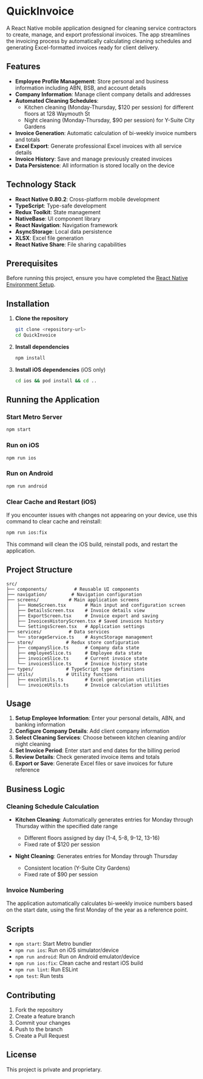# QuickInvoice

A React Native mobile application designed for cleaning service contractors to create, manage, and export professional invoices. The app streamlines the invoicing process by automatically calculating cleaning schedules and generating Excel-formatted invoices ready for client delivery.

## Features

- **Employee Profile Management**: Store personal and business information including ABN, BSB, and account details
- **Company Information**: Manage client company details and addresses
- **Automated Cleaning Schedules**: 
  - Kitchen cleaning (Monday-Thursday, $120 per session) for different floors at 128 Waymouth St
  - Night cleaning (Monday-Thursday, $90 per session) for Y-Suite City Gardens
- **Invoice Generation**: Automatic calculation of bi-weekly invoice numbers and totals
- **Excel Export**: Generate professional Excel invoices with all service details
- **Invoice History**: Save and manage previously created invoices
- **Data Persistence**: All information is stored locally on the device

## Technology Stack

- **React Native 0.80.2**: Cross-platform mobile development
- **TypeScript**: Type-safe development
- **Redux Toolkit**: State management
- **NativeBase**: UI component library
- **React Navigation**: Navigation framework
- **AsyncStorage**: Local data persistence
- **XLSX**: Excel file generation
- **React Native Share**: File sharing capabilities

## Prerequisites

Before running this project, ensure you have completed the [React Native Environment Setup](https://reactnative.dev/docs/set-up-your-environment).

## Installation

1. **Clone the repository**
   ```bash
   git clone <repository-url>
   cd QuickInvoice
   ```

2. **Install dependencies**
   ```bash
   npm install
   ```

3. **Install iOS dependencies** (iOS only)
   ```bash
   cd ios && pod install && cd ..
   ```

## Running the Application

### Start Metro Server

```bash
npm start
```

### Run on iOS

```bash
npm run ios
```

### Run on Android

```bash
npm run android
```

### Clear Cache and Restart (iOS)

If you encounter issues with changes not appearing on your device, use this command to clear cache and reinstall:

```bash
npm run ios:fix
```

This command will clean the iOS build, reinstall pods, and restart the application.

## Project Structure

```
src/
├── components/          # Reusable UI components
├── navigation/         # Navigation configuration
├── screens/           # Main application screens
│   ├── HomeScreen.tsx       # Main input and configuration screen
│   ├── DetailsScreen.tsx    # Invoice details view
│   ├── ExportScreen.tsx     # Invoice export and saving
│   ├── InvoicesHistoryScreen.tsx # Saved invoices history
│   └── SettingsScreen.tsx   # Application settings
├── services/          # Data services
│   └── storageService.ts    # AsyncStorage management
├── store/            # Redux store configuration
│   ├── companySlice.ts      # Company data state
│   ├── employeeSlice.ts     # Employee data state
│   ├── invoiceSlice.ts      # Current invoice state
│   └── invoicesSlice.ts     # Invoice history state
├── types/            # TypeScript type definitions
├── utils/            # Utility functions
│   ├── excelUtils.ts        # Excel generation utilities
│   └── invoiceUtils.ts      # Invoice calculation utilities
```

## Usage

1. **Setup Employee Information**: Enter your personal details, ABN, and banking information
2. **Configure Company Details**: Add client company information
3. **Select Cleaning Services**: Choose between kitchen cleaning and/or night cleaning
4. **Set Invoice Period**: Enter start and end dates for the billing period
5. **Review Details**: Check generated invoice items and totals
6. **Export or Save**: Generate Excel files or save invoices for future reference

## Business Logic

### Cleaning Schedule Calculation

- **Kitchen Cleaning**: Automatically generates entries for Monday through Thursday within the specified date range
  - Different floors assigned by day (1-4, 5-8, 9-12, 13-16)
  - Fixed rate of $120 per session
  
- **Night Cleaning**: Generates entries for Monday through Thursday
  - Consistent location (Y-Suite City Gardens)
  - Fixed rate of $90 per session

### Invoice Numbering

The application automatically calculates bi-weekly invoice numbers based on the start date, using the first Monday of the year as a reference point.

## Scripts

- `npm start`: Start Metro bundler
- `npm run ios`: Run on iOS simulator/device
- `npm run android`: Run on Android emulator/device
- `npm run ios:fix`: Clean cache and restart iOS build
- `npm run lint`: Run ESLint
- `npm test`: Run tests

## Contributing

1. Fork the repository
2. Create a feature branch
3. Commit your changes
4. Push to the branch
5. Create a Pull Request

## License

This project is private and proprietary.